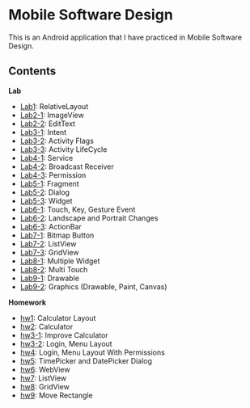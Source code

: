# Mobile Software Design
This is an Android application that I have practiced in Mobile Software Design.

Contents
----------
**Lab**
- [Lab1](https://github.com/ISKU/Mobile-Software-Design/tree/master/lab1/app/src/main): RelativeLayout
- [Lab2-1](https://github.com/ISKU/Mobile-Software-Design/tree/master/lab2_1/app/src/main): ImageView
- [Lab2-2](https://github.com/ISKU/Mobile-Software-Design/tree/master/lab2_2/app/src/main): EditText
- [Lab3-1](https://github.com/ISKU/Mobile-Software-Design/tree/master/lab3_1/app/src/main): Intent
- [Lab3-2](https://github.com/ISKU/Mobile-Software-Design/tree/master/lab3_2/app/src/main): Activity Flags
- [Lab3-3](https://github.com/ISKU/Mobile-Software-Design/tree/master/lab3_3/app/src/main): Activity LifeCycle
- [Lab4-1](https://github.com/ISKU/Mobile-Software-Design/tree/master/lab4_1/app/src/main): Service
- [Lab4-2](https://github.com/ISKU/Mobile-Software-Design/tree/master/lab4_2/app/src/main): Broadcast Receiver
- [Lab4-3](https://github.com/ISKU/Mobile-Software-Design/tree/master/lab4_3/app/src/main): Permission
- [Lab5-1](https://github.com/ISKU/Mobile-Software-Design/tree/master/lab05_1/app/src/main): Fragment
- [Lab5-2](https://github.com/ISKU/Mobile-Software-Design/tree/master/lab05_2/app/src/main): Dialog
- [Lab5-3](https://github.com/ISKU/Mobile-Software-Design/tree/master/lab05_3/app/src/main): Widget
- [Lab6-1](https://github.com/ISKU/Mobile-Software-Design/tree/master/lab06_1/app/src/main): Touch, Key, Gesture Event
- [Lab6-2](https://github.com/ISKU/Mobile-Software-Design/tree/master/lab06_2/app/src/main): Landscape and Portrait Changes
- [Lab6-3](https://github.com/ISKU/Mobile-Software-Design/tree/master/lab06_3/app/src/main): ActionBar
- [Lab7-1](https://github.com/ISKU/Mobile-Software-Design/tree/master/lab07_1/app/src/main): Bitmap Button
- [Lab7-2](https://github.com/ISKU/Mobile-Software-Design/tree/master/lab07_2/app/src/main): ListView
- [Lab7-3](https://github.com/ISKU/Mobile-Software-Design/tree/master/lab07_3/app/src/main): GridView
- [Lab8-1](https://github.com/ISKU/Mobile-Software-Design/tree/master/lab08_1/app/src/main): Multiple Widget
- [Lab8-2](https://github.com/ISKU/Mobile-Software-Design/tree/master/lab08_2/app/src/main): Multi Touch
- [Lab9-1](https://github.com/ISKU/Mobile-Software-Design/tree/master/lab09_1/app/src/main): Drawable
- [Lab9-2](https://github.com/ISKU/Mobile-Software-Design/tree/master/lab09_2/app/src/main): Graphics (Drawable, Paint, Canvas)

**Homework**
- [hw1](https://github.com/ISKU/Mobile-Software-Design/tree/master/MS_hw01_201201356/app/src/main): Calculator Layout
- [hw2](https://github.com/ISKU/Mobile-Software-Design/tree/master/MS_hw02_201201356/app/src/main): Calculator
- [hw3-1](https://github.com/ISKU/Mobile-Software-Design/tree/master/MS_hw03_1_201201356/app/src/main): Improve Calculator 
- [hw3-2](https://github.com/ISKU/Mobile-Software-Design/tree/master/MS_hw03_2_201201356/app/src/main): Login, Menu Layout
- [hw4](https://github.com/ISKU/Mobile-Software-Design/tree/master/MS_hw04_201201356/app/src/main): Login, Menu Layout With Permissions
- [hw5](https://github.com/ISKU/Mobile-Software-Design/tree/master/MS_hw05_201201356/app/src/main): TimePicker and DatePicker Dialog
- [hw6](https://github.com/ISKU/Mobile-Software-Design/tree/master/MS_hw06_201201356/app/src/main): WebView
- [hw7](https://github.com/ISKU/Mobile-Software-Design/tree/master/MS_hw07_201201356/app/src/main): ListView
- [hw8](https://github.com/ISKU/Mobile-Software-Design/tree/master/MS_hw08_201201356/app/src/main): GridView
- [hw9](https://github.com/ISKU/Mobile-Software-Design/tree/master/MS_hw09_201201356/app/src/main): Move Rectangle
